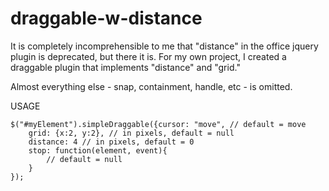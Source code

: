 # draggable-w-distance
It is completely incomprehensible to me that "distance" in the office jquery plugin is deprecated, but there it is. For my own project, I created a draggable plugin that implements "distance" and "grid." 

Almost everything else - snap, containment, handle, etc - is omitted.

USAGE
```
$("#myElement").simpleDraggable({cursor: "move", // default = move
    grid: {x:2, y:2}, // in pixels, default = null
    distance: 4 // in pixels, default = 0
    stop: function(element, event){
        // default = null
	}
});
```
